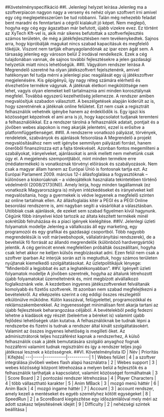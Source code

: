 ﻿#Követelményspecifikáció
##I. Jelenlegi helyzet leírása
Jelenleg ma a szoftverpiacon nagyon nagy a verseny és nehéz olyan szoftvert írni amivel egy cég meglepetésszerűen be tud robbanni. Talán még nehezebb feladat bent maradni és fenntartani a cégről kialakult jó képet. Nem meglepő, hogyha egy cég egy ágazatban már befutott, újabb vizekre evez. Ez történt az XyTech Kft-vel is, akik már sikeres befutottak a szoftverfejlesztés számos területén, de még a játékfejlesztésben nem tevékenykedtek. Sajnos arra, hogy kipróbálják magukat nincs szabad kapacitásuk és megfelelő tőkéjük. Viszont nem tartják elhanyagolandónak az ipar ezen ágát sem. A társaság jelenleg egy városon belül 2 irodával rendelkezik. Ezek a cég tulajdonában vannak, de sajnos további fejlesztésekre a jelen gazdasági helyzetük miatt nincs lehetőségük.
##II. Vágyálom rendszer leírása
A Megrendelő szeretné ha olyan játékszoftvert fejelsztenénk, amivel hatékonyan fel tudja mérni a jelenlegi piac reagálását egy új játékszoftver megjelenésére. Kis gépigényű, így nagy réteg számára elérhető és élvezhetőre termékre vágynak. A játéknak életkori megkötöttsége nem lehet, vagyis olyan elemeket kell tartalmaznia ami minden korosztálynak megfelel. Továbbá egyszerű kezelhetőség jellemezze. A rendszer amiben megvalósítjuk szabadon választott.
A beszélgetések alapján kiderült az is, hogy szeretnének a játéknak online felületet. Ezt nem csak a regisztrált felhasználók vehetnék igénybe hanem az érdeklődők is. Egy igazi kis közösséget képzelnek el ami arra is jó, hogy kapcsolatot tudjanak teremteni a felhasználóikkal. Ez a rendszer tárolná a felhasználók adatait, pontjait és a jövőben webes alapokon is meg akarják jelentetni, ezzel is erősítve a  platformfüggetlenséget.
##III. A rendszerre vonatkozó pályázat, törvények, rendeletek, szabványok és ajánlások felsorolása
A Megrendelő a projekt megvalósításához nem vett igénybe semmilyen pályázati forrást, hanem önerőből finanszírozza ezt a fajta törekvését. Azonban fontos megemlíteni a szabályokat, irányelveket, ajánlásokat is amik mellett nem mehetünk csak úgy el.  A megjelenés szempontjtából, mint minden termékre erre (médiatermékek) is vonatkoznak törvényi előírások és szabályozások. Nem csak a magyar állam hanem az Európai Únió is fontosnak tartja ezt. Az Európai Parlament 2009. március 12-i állásfoglalása a fogyasztóknak – különösen a kiskorúaknak
– a videojátékok használata tekintetében történő védelméről (2008/2173(INI)). Amely leírja, hogy minden tagállamnak (ez vonatkozik Magyarországra is) milyen intézkedéseket és irányelveket kell megvalósítania, hogy a gyermekek is védve legyenek a megfelelő szinten az online tartalmak ellen. Az állásfoglalás kitér a PEGI és a PEGI Online besorolási rendszerre is, ami nagyban segíti a vásárlókat a választásban. Utóbbiak csak ajánlások, de ezeket sem szabad figyelmen kívül hagynunk. Cégünk főbb irányelvei közé tartozik az áltata készített termékek minél sokrétűbb felruházása és a piaci igények kielégítése.
##IV. Jelenlegi üzleti folyamatok modellje
Jelenleg a vállalkozás áll egy marketing, egy programozói és egy grafikai és gazdasági csoportból. Több nagyobb megrendelésük is volt már(webshopok, vállalatirányítási rendszerek), de a bevételük fő forrását az állandó megrendelők (különböző hardvergyártók) jelentik. A cég gerincét ennek megfelelően próbálták összeállítani, hogyha csak lehet akkor ne kelljen külsős megbízásokat adni. Ezen felül nem csak a szoftver iparban
Az interjúk során azt is megtudtuk, hogy számos területen nyújtanak kiemelkedő szolgáltatásokat. Az üzletpolitikájuk lényege: "Mindenből a legjobbat és azt a leghatékonyabban". 
##V. Igényelt üzleti folyamatok modellje
A jövőben szeretnék, hogyha az általunk létrehozott újabb folyamatokat üzemeltetnénk és, mint megbízott alvállalkozó foglalkoznánk vele. A kezdetben ingyenes játékszoftvereket felváltanák komolyabb és fizetős szoftverek. Itt azonban nem szabad megfelejtkezni a bevételekről. Az elképzelés szerint a cég eddigi összes részlegétől elkülönülve működne. Külön kasszával, felügyelettel, programozókkal és reklámszakemberekkel. Az ingyenességet minimálisan fent akarja tartani az újabb fejlesztések beharangozása céljából. A bevételekből pedig fedezni lehetne a kiadások egy részét (beleértve a béreket is) valamint újabb fejlődési lehetőségek után kutatva.
A felhasználóknak be tudnak lépni a rendszerbe és fizetni is tudnak a rendszer által kínált szolgáltatásokért. Valamint az összes ingyenes lehetőség is megilleti őket. Az adminisztrátorok teljes hozzáférést kapnak a rendszerhez, 
A külső felhasználók csak a játék bemutatására szolgáló anyaghoz fognak hozzáférni valamint tudnak regisztrálni és így a rendszer teljes jogú játékosai lesznek a közösségnek.
##VI. Követelménylista
ID | Név | Prioritás | Kifejtés|
---|-----|-----------|-----------|
1 | Webes felület | 4 | a szoftver integrálása jövőbeli webes flash alapú használatra |
2 | Webes support | 3 | webes közösségi központ létrehozása a melyen belül a fejlesztők és a felhasználók tarthatjak a kapcsolatot, valamint közösséget formálhatnak |
3 | Score Board	| 2	| pontozási rendszer létrehozása |
4 | Player Characters | 4 | több vállasztható karakter |
5 |	Anim MBack | 3 | mozgó menü háttér |
6 | Anim Back | 4 | mozgó ingame háttér |
7 | Account	| 3 | account rendszer, amely kezeli a mentéseket és egyéb személyhez kötött egységeket |
8 | SpeedRun | 2 | a ScoreBoard kiegészítése egy időszámlálóval mely méri az adott szakasz teljesítésének idejét |
9 | Difficulty | 2 | nehézségi szintek beállítása |
